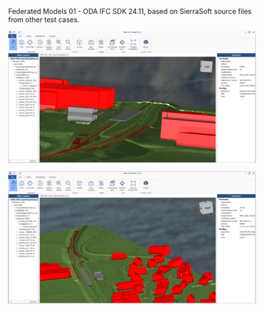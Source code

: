 Federated Models 01 - ODA IFC SDK 24.11, based on SierraSoft source files from other test cases.

![Alt text](01_ODA_MF01_Based_on_SierraSoft_source_files.png "Visualization of federated model")

![Alt text](02_ODA_MF01_Based_on_SierraSoft_source_files.png "Visualization of federated model")

